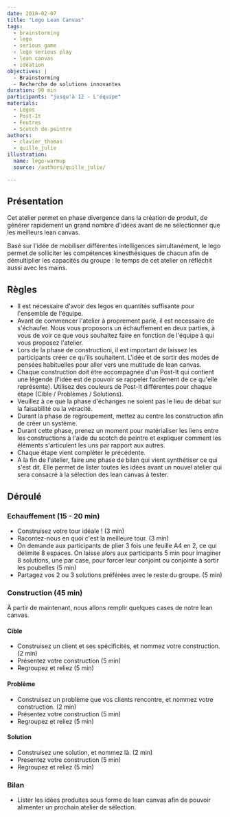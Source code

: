 ```yaml
---
date: 2018-02-07
title: "Lego Lean Canvas"
tags:
  - brainstorming
  - lego
  - serious game
  - lego serious play
  - lean canvas
  - idéation
objectives: |
  - Brainstorming
  - Recherche de solutions innovantes
duration: 90 min
participants: "jusqu'à 12 - L'équipe"
materials:
  - Legos
  - Post-It
  - Feutres
  - Scotch de peintre
authors:
  - clavier_thomas
  - quille_julie
illustration:
  name: lego-warmup
  source: /authors/quille_julie/

---
```


## Présentation

Cet atelier permet en phase divergence dans la création de produit, de générer rapidement un grand nombre d'idées avant de ne sélectionner que les meilleurs lean canvas.

Basé sur l'idée de mobiliser différentes intelligences simultanément, le lego permet de solliciter les compétences kinesthésiques de chacun afin de démultiplier les capacités du groupe : le temps de cet atelier on réfléchit aussi avec les mains.

## Règles
- Il est nécessaire d'avoir des legos en quantités suffisante pour l'ensemble de l'équipe.
- Avant de commencer l'atelier à proprement parlé, il est necessaire de s'échaufer. Nous vous proposons un échauffement en deux parties, à vous de voir ce que vous souhaitez faire en fonction de l'équipe à qui vous proposez l'atelier.
- Lors de la phase de constructioni, il est important de laissez les participants créer ce qu'ils souhaitent. L'idée et de sortir des modes de pensées habituelles pour aller vers une mutitude de lean canvas.
- Chaque construction doit être accompagnée d'un Post-It qui contient une légende (l'idée est de pouvoir se rappeler facilement de ce qu'elle représente). Utilisez des couleurs de Post-It différentes pour chaque étape (Cible / Problèmes / Solutions).
- Veuillez à ce que la phase d'échanges ne soient pas le lieu de débat sur la faisabilité ou la véracité.
- Durant la phase de regroupement, mettez au centre les construction afin de créer un système. 
- Durant cette phase, prenez un moment pour matérialiser les liens entre les constructions à l'aide du scotch de peintre et expliquer comment les éléments s'articulent les uns par rapport aux autres.
- Chaque étape vient compléter le précédente.
- A la fin de l'atelier, faire une phase de bilan qui vient synthétiser ce qui s'est dit. Elle permet de lister toutes les idées avant un nouvel atelier qui sera consacré à la sélection des lean canvas à tester.

## Déroulé

### Echauffement (15 - 20 min)
- Construisez votre tour idéale ! (3 min)
- Racontez-nous en quoi c'est la meilleure tour. (3 min)
- On demande aux participants de plier 3 fois une feuille A4 en 2, ce qui délimite 8 espaces. On laisse alors aux participants 5 min pour imaginer 8 solutions, une par case, pour forcer leur conjoint ou conjointe à sortir les poubelles (5 min)
- Partagez vos 2 ou 3 solutions préférées avec le reste du groupe. (5 min)

### Construction (45 min)
À partir de maintenant, nous allons remplir quelques cases de notre lean canvas.

#### Cible
- Construisez un client et ses spécificités, et nommez votre construction. (2 min)
- Présentez votre construction (5 min)
- Regroupez et reliez (5 min)

#### Problème
- Construisez un problème que vos clients rencontre, et nommez votre construction. (2 min)
- Présentez votre construction (5 min)
- Regroupez et reliez (5 min)

#### Solution
- Construisez une solution, et nommez là. (2 min)
- Presentez votre construction (5 min)
- Regroupez et reliez (5 min)

### Bilan
- Lister les idées produites sous forme de lean canvas afin de pouvoir alimenter un prochain atelier de sélection.

